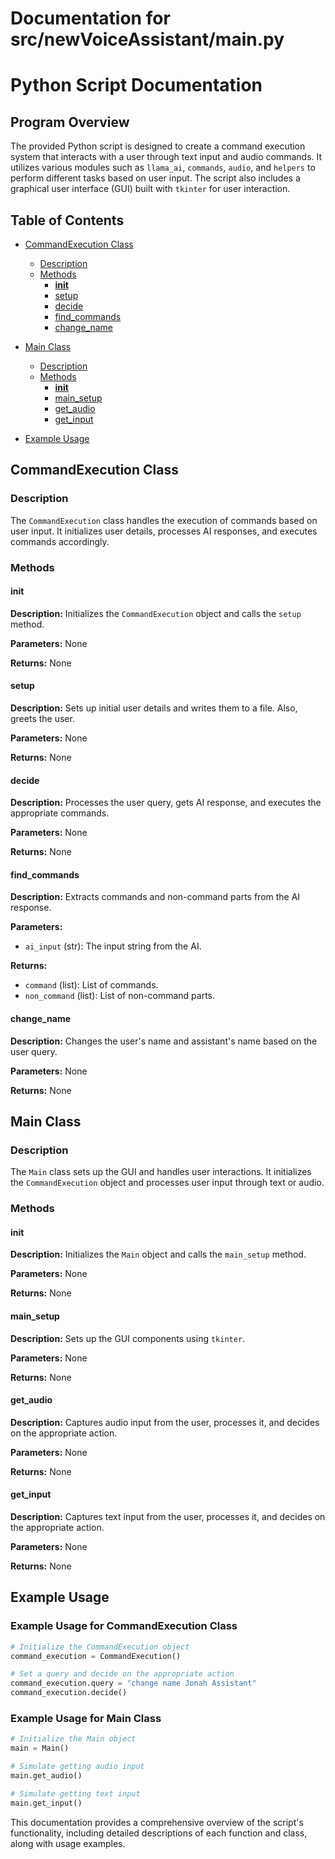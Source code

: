 # Documentation for src/newVoiceAssistant/main.py

# Python Script Documentation

## Program Overview

The provided Python script is designed to create a command execution system that interacts with a user through text input and audio commands. It utilizes various modules such as `llama_ai`, `commands`, `audio`, and `helpers` to perform different tasks based on user input. The script also includes a graphical user interface (GUI) built with `tkinter` for user interaction.

## Table of Contents

- [CommandExecution Class](#commandexecution-class)
  - [Description](#description)
  - [Methods](#methods)
    - [__init__](#init)
    - [setup](#setup)
    - [decide](#decide)
    - [find_commands](#find_commands)
    - [change_name](#change_name)

- [Main Class](#main-class)
  - [Description](#description-1)
  - [Methods](#methods-1)
    - [__init__](#init-1)
    - [main_setup](#main_setup)
    - [get_audio](#get_audio)
    - [get_input](#get_input)

- [Example Usage](#example-usage)

## CommandExecution Class

### Description

The `CommandExecution` class handles the execution of commands based on user input. It initializes user details, processes AI responses, and executes commands accordingly.

### Methods

#### __init__

**Description:** Initializes the `CommandExecution` object and calls the `setup` method.

**Parameters:** None

**Returns:** None

#### setup

**Description:** Sets up initial user details and writes them to a file. Also, greets the user.

**Parameters:** None

**Returns:** None

#### decide

**Description:** Processes the user query, gets AI response, and executes the appropriate commands.

**Parameters:** None

**Returns:** None

#### find_commands

**Description:** Extracts commands and non-command parts from the AI response.

**Parameters:**
- `ai_input` (str): The input string from the AI.

**Returns:**
- `command` (list): List of commands.
- `non_command` (list): List of non-command parts.

#### change_name

**Description:** Changes the user's name and assistant's name based on the user query.

**Parameters:** None

**Returns:** None

## Main Class

### Description

The `Main` class sets up the GUI and handles user interactions. It initializes the `CommandExecution` object and processes user input through text or audio.

### Methods

#### __init__

**Description:** Initializes the `Main` object and calls the `main_setup` method.

**Parameters:** None

**Returns:** None

#### main_setup

**Description:** Sets up the GUI components using `tkinter`.

**Parameters:** None

**Returns:** None

#### get_audio

**Description:** Captures audio input from the user, processes it, and decides on the appropriate action.

**Parameters:** None

**Returns:** None

#### get_input

**Description:** Captures text input from the user, processes it, and decides on the appropriate action.

**Parameters:** None

**Returns:** None

## Example Usage

### Example Usage for CommandExecution Class

```python
# Initialize the CommandExecution object
command_execution = CommandExecution()

# Set a query and decide on the appropriate action
command_execution.query = "change name Jonah Assistant"
command_execution.decide()
```

### Example Usage for Main Class

```python
# Initialize the Main object
main = Main()

# Simulate getting audio input
main.get_audio()

# Simulate getting text input
main.get_input()
```

This documentation provides a comprehensive overview of the script's functionality, including detailed descriptions of each function and class, along with usage examples.